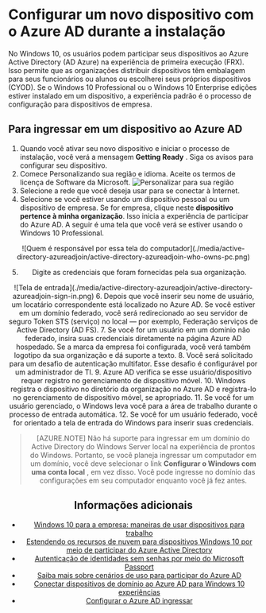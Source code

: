 <properties
    pageTitle="Configurar um novo dispositivo com o Azure AD durante a instalação | Microsoft Azure"
    description="Um tópico que explica como os usuários podem configurar Azure AD ingressar durante sua primeira experiência de execução."
    services="active-directory"
    documentationCenter=""
    authors="femila"
    manager="swadhwa"
    editor=""
    tags="azure-classic-portal"/>

<tags
    ms.service="active-directory"
    ms.workload="identity"
    ms.tgt_pltfrm="na"
    ms.devlang="na"
    ms.topic="article"
    ms.date="09/27/2016"
    ms.author="femila"/>

# <a name="set-up-a-new-device-with-azure-ad-during-setup"></a>Configurar um novo dispositivo com o Azure AD durante a instalação

No Windows 10, os usuários podem participar seus dispositivos ao Azure Active Directory (AD Azure) na experiência de primeira execução (FRX). Isso permite que as organizações distribuir dispositivos têm embalagem para seus funcionários ou alunos ou escolherei seus próprios dispositivos (CYOD).
Se o Windows 10 Professional ou o Windows 10 Enterprise edições estiver instalado em um dispositivo, a experiência padrão é o processo de configuração para dispositivos de empresa.

## <a name="to-join-a-device-to-azure-ad"></a>Para ingressar em um dispositivo ao Azure AD


1. Quando você ativar seu novo dispositivo e iniciar o processo de instalação, você verá a mensagem **Getting Ready** . Siga os avisos para configurar seu dispositivo.
2. Comece Personalizando sua região e idioma. Aceite os termos de licença de Software da Microsoft.
![Personalizar para sua região](./media/active-directory-azureadjoin/active-directory-azureadjoin-customize-region.png)
3. Selecione a rede que você deseja usar para se conectar à Internet.
4. Selecione se você estiver usando um dispositivo pessoal ou um dispositivo de empresa. Se for empresa, clique neste **dispositivo pertence à minha organização**. Isso inicia a experiência de participar do Azure AD. A seguir é uma tela que você verá se estiver usando o Windows 10 Professional.
<center>
![Quem é responsável por essa tela do computador](./media/active-directory-azureadjoin/active-directory-azureadjoin-who-owns-pc.png)

5.  Digite as credenciais que foram fornecidas pela sua organização.
<center>
![Tela de entrada](./media/active-directory-azureadjoin/active-directory-azureadjoin-sign-in.png)
6.  Depois que você inserir seu nome de usuário, um locatário correspondente está localizado no Azure AD. Se você estiver em um domínio federado, você será redirecionado ao seu servidor de seguro Token STS (serviço) no local — por exemplo, Federação serviços de Active Directory (AD FS).
7. Se você for um usuário em um domínio não federado, insira suas credenciais diretamente na página Azure AD hospedado. Se a marca da empresa foi configurada, você verá também logotipo da sua organização e dá suporte a texto.
8.  Você será solicitado para um desafio de autenticação multifator. Esse desafio é configurável por um administrador de TI.
9.  Azure AD verifica se esse usuário/dispositivo requer registro no gerenciamento de dispositivo móvel.
10. Windows registra o dispositivo no diretório da organização no Azure AD e registra-lo no gerenciamento de dispositivo móvel, se apropriado.
11. Se você for um usuário gerenciado, o Windows leva você para a área de trabalho durante o processo de entrada automática.
12. Se você for um usuário federado, você for orientado a tela de entrada do Windows para inserir suas credenciais.

> [AZURE.NOTE] Não há suporte para ingressar em um domínio do Active Directory do Windows Server local na experiência de prontos do Windows. Portanto, se você planeja ingressar um computador em um domínio, você deve selecionar o link **Configurar o Windows com uma conta local** , em vez disso. Você pode ingresse no domínio das configurações em seu computador enquanto você já fez antes.

## <a name="additional-information"></a>Informações adicionais
* [Windows 10 para a empresa: maneiras de usar dispositivos para trabalho](active-directory-azureadjoin-windows10-devices-overview.md)
* [Estendendo os recursos de nuvem para dispositivos Windows 10 por meio de participar do Azure Active Directory](active-directory-azureadjoin-user-upgrade.md)
* [Autenticação de identidades sem senhas por meio do Microsoft Passport](active-directory-azureadjoin-passport.md)
* [Saiba mais sobre cenários de uso para participar do Azure AD](active-directory-azureadjoin-deployment-aadjoindirect.md)
* [Conectar dispositivos de domínio ao Azure AD para Windows 10 experiências](active-directory-azureadjoin-devices-group-policy.md)
* [Configurar o Azure AD ingressar](active-directory-azureadjoin-setup.md)

